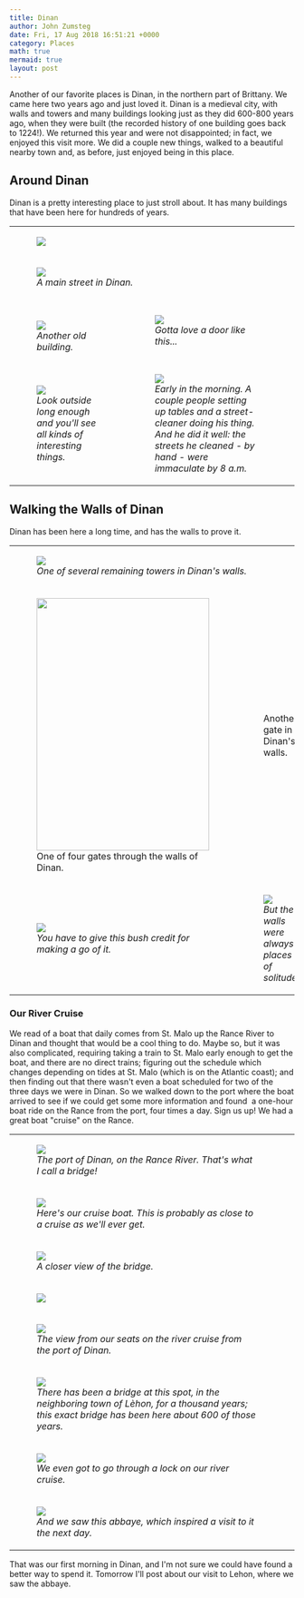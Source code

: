 ```yaml
---
title: Dinan
author: John Zumsteg
date: Fri, 17 Aug 2018 16:51:21 +0000
category: Places
math: true
mermaid: true
layout: post
---
```

<!-- wp:paragraph -->
<p>Another of our favorite places is Dinan, in the northern part of Brittany. We came here two years ago and just loved it. Dinan is a medieval city, with walls and towers and many buildings looking just as they did 600-800 years ago, when they were built (the recorded history of one building goes back to 1224!). We returned this year and were not disappointed; in fact, we enjoyed this visit more. We did a couple new things, walked to a beautiful nearby town and, as before, just enjoyed being in this place.</p>
<h2>Around Dinan</h2>
<p>Dinan is a pretty interesting place to just stroll about. It has many buildings that have been here for hundreds of years.</p>
<table>
<tbody>
<tr>
<td colspan="2"><figure>
	<img src="{{site.url}}/assets/images/2018/08/DSC07964.jpg"/>
	<figcaption></figcaption>
</figure>

</td>
<td> </td>
</tr>
<tr>
<td colspan="2">
<figure>
	<img src="{{site.url}}/assets/images/2018/08/DSC07961.jpg"/>
	<figcaption><em>A main street in Dinan.</em></figcaption>
</figure>


</td>
<td> </td>
</tr>
<tr>
<td> 
<figure>
	<img src="{{site.url}}/assets/images/2018/08/DSC07963.jpg"/>
	<figcaption><em>Another old building.</em></figcaption>
</figure>


</td>
<td>
<figure>
	<img src="{{site.url}}/assets/images/2018/08/DSC07966.jpg"/>
	<figcaption><em>Gotta love a door like this...</em></figcaption>
</figure>


</td>
</tr>
<tr>
<td>
<figure>
	<img src="{{site.url}}/assets/images/2018/08/DSC08006.jpg"/>
	<figcaption><em>Look outside long enough and you'll see all kinds of interesting things.</em></figcaption>
</figure>


</td>
<td>
<figure>
	<img src="{{site.url}}/assets/images/2018/08/DSC07956.jpg"/>
	<figcaption><em>Early in the morning. A couple people setting up tables and a street-cleaner doing his thing. And he did it well: the streets he cleaned - by hand - were immaculate by 8 a.m.</em></figcaption>
</figure>


</td>
</tr>
</tbody>
</table>
<!-- wp:heading {"level":3} -->
<h2>Walking the Walls of Dinan</h2>
<!-- /wp:heading -->

<!-- wp:paragraph -->
<p>Dinan has been here a long time, and has the walls to prove it.</p>
<!-- /wp:paragraph -->
<table>
<tbody>
<tr>
<td colspan="2">
<figure>
	<img src="{{site.url}}/assets/images/2018/08/DSC08016.jpg"/>
	<figcaption><em>One of several remaining towers in Dinan's walls.</em></figcaption>
</figure>


</td>
</tr>
<tr>
<td><!-- wp:image {"id":5332,"width":305,"height":445} -->
<figure class="wp-block-image is-resized"><img class="wp-image-5332" src="http:/assets/images/2018/08/DSC08023.jpg" alt="" width="305" height="445" />
<figcaption>One of four gates through the walls of Dinan.</figcaption>
</figure>
<!-- /wp:image --></td>
<td><!-- wp:image {"id":5309} -->
<figure class="wp-block-image"><img class="wp-image-5309" src="http:/assets/images/2018/08/DSC07962.jpg" alt="" />
<figcaption>Another gate in Dinan's walls.</figcaption>
</figure>
<!-- /wp:image --></td>
</tr>
<tr>
<td>
<figure>
	<img src="{{site.url}}/assets/images/2018/08/DSC08017.jpg"/>
	<figcaption><em>You have to give this bush credit for making a go of it.</em></figcaption>
</figure>


</td>
<td>
<figure>
	<img src="{{site.url}}/assets/images/2018/08/DSC08024.jpg"/>
	<figcaption><em>But the walls were always places of solitude.</em></figcaption>
</figure>


</td>
</tr>
</tbody>
</table>
<h3>Our River Cruise</h3>
<p>We read of a boat that daily comes from St. Malo up the Rance River to Dinan and thought that would be a cool thing to do. Maybe so, but it was also complicated, requiring taking a train to St. Malo early enough to get the boat, and there are no direct trains; figuring out the schedule which changes depending on tides at St. Malo (which is on the Atlantic coast); and then finding out that there wasn't even a boat scheduled for two of the three days we were in Dinan. So we walked down to the port where the boat arrived to see if we could get some more information and found  a one-hour boat ride on the Rance from the port, four times a day. Sign us up! We had a great boat "cruise" on the Rance.</p>
<table>
<tbody>
<tr>
<td>
<figure>
	<img src="{{site.url}}/assets/images/2018/08/DSC07968.jpg"/>
	<figcaption><em>The port of Dinan, on the Rance River. That's what I call a bridge!</em></figcaption>
</figure>


</td>
</tr>
<tr>
<td colspan="2">
<figure>
	<img src="{{site.url}}/assets/images/2018/08/DSC00156.jpg"/>
	<figcaption><em>Here's our cruise boat. This is probably as close to a cruise as we'll ever get.</em></figcaption>
</figure>


</td>
</tr>
<tr>
<td>
<figure>
	<img src="{{site.url}}/assets/images/2018/08/DSC08002.jpg"/>
	<figcaption><em>A closer view of the bridge.</em></figcaption>
</figure>


</td>
</tr>
<tr>
<td colspan="2"><figure>
	<img src="{{site.url}}/assets/images/2018/08/DSC08004.jpg"/>
	<figcaption></figcaption>
</figure>

</td>
<td> </td>
</tr>
<tr>
<td colspan="2">
<figure>
	<img src="{{site.url}}/assets/images/2018/08/DSC07981.jpg"/>
	<figcaption><em>The view from our seats on the river cruise from the port of Dinan.</em></figcaption>
</figure>


</td>
<td> </td>
</tr>
<tr>
<td colspan="2">
<figure>
	<img src="{{site.url}}/assets/images/2018/08/DSC07994.jpg"/>
	<figcaption><em>There has been a bridge at this spot, in the neighboring town of Lèhon, for a thousand years; this exact bridge has been here about 600 of those years.</em></figcaption>
</figure>


</td>
</tr>
<tr>
<td colspan="2">
<figure>
	<img src="{{site.url}}/assets/images/2018/08/DSC07983.jpg"/>
	<figcaption><em>We even got to go through a lock on our river cruise.</em></figcaption>
</figure>


</td>
</tr>
<tr>
<td colspan="2">
<figure>
	<img src="{{site.url}}/assets/images/2018/08/DSC07997.jpg"/>
	<figcaption><em>And we saw this abbaye, which inspired a visit to it the next day.</em></figcaption>
</figure>


</td>
</tr>
</tbody>
</table>
<p>That was our first morning in Dinan, and I'm not sure we could have found a better way to spend it. Tomorrow I'll post about our visit to Lehon, where we saw the abbaye.</p>
